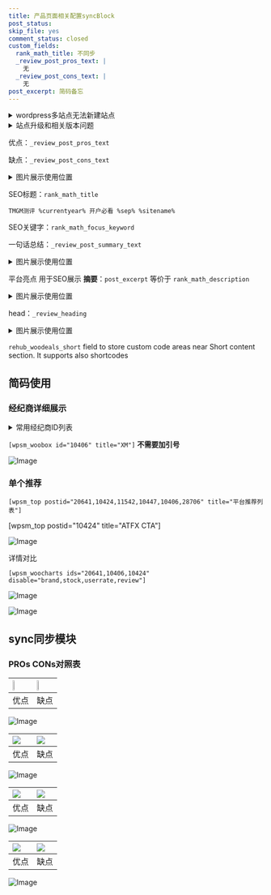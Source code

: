 ```yaml
---
title: 产品页面相关配置syncBlock
post_status: 
skip_file: yes
comment_status: closed
custom_fields:
  rank_math_title: 不同步
  _review_post_pros_text: |
    无
  _review_post_cons_text: |
    无
post_excerpt: 简码备忘
---
```

<details><summary>wordpress多站点无法新建站点</summary>

<li>和报错需要清理cookies一样的原因</li>
<li>wp-config.php里面<code>define( 'SUBDOMAIN_INSTALL', false );//子域名安装</code></li>
<li>新建子站点是用<code>define( 'SUBDOMAIN_INSTALL', true);//子域名安装</code> 完成以后，改成<code>false</code></li>
</details>

<details><summary>站点升级和相关版本问题</summary>

<p>wordpress：5.9.9
woocommerce：7.5.1
出现问题的地方：主题选项里面>><strong>Product layout >>compact style</strong></p>
<p>如何出现没有用过的字段 导致无法保存。先导出配置 然后进行修改，后面再次恢复即可。</p>
<p>出现部分字段无法显示时，需要返回默认布局后，对产品进行保存就好了。</p>
<p></p>
</details>

优点：`_review_post_pros_text`

缺点：`_review_post_cons_text`

<details><summary>图片展示使用位置</summary>

<img src="https://prod-files-secure.s3.us-west-2.amazonaws.com/39ed1227-6d7d-4570-be36-9ccd4a2c4241/f51d3d83-55d4-4bdf-9604-f37ec77ab556/Untitled.png?X-Amz-Algorithm=AWS4-HMAC-SHA256&X-Amz-Content-Sha256=UNSIGNED-PAYLOAD&X-Amz-Credential=ASIAZI2LB4663W4OILO7%2F20250413%2Fus-west-2%2Fs3%2Faws4_request&X-Amz-Date=20250413T165521Z&X-Amz-Expires=3600&X-Amz-Security-Token=IQoJb3JpZ2luX2VjEHQaCXVzLXdlc3QtMiJGMEQCIDaEX4JK%2FoCndIxi5Qz0Jp0Uu%2FXehCFk0wZyx4YibboVAiAGEbjE%2BqbDLKpL%2FzsZ8qh5VsEAqIhShoiBx%2FZwsr1TwCqIBAjs%2F%2F%2F%2F%2F%2F%2F%2F%2F%2F8BEAAaDDYzNzQyMzE4MzgwNSIMbgbm%2FrTGpzlizCGZKtwDbYb0TwacrW8OKxpYJUaoB3zy4liyFX%2FmPpfK9P%2FJSgl2QRkecaHsnc5nVlwfIB9jQRO%2B0NPyK2rWzGPP7mJP%2BrFIz6O6e9llRyS%2Fb7D3U3l21qZy4gDug21RFB0F0Dkpd1HznOAi5%2FUENwBb3sxdaHM%2BAabefsgMlYTsW8PdR3lJp4YvJN7LfzmcCXnM%2FIMn6Xu%2B4HFoKUn%2Fy%2FZJ8B1MIirt51XB%2B93ty4mwoNFO4K6zCt%2BpG3GlsoQFLLT6uGqFs5h52pRSCnoeFzkPCz%2FUYJ%2FyXowxJ4G30srD%2FOUU9jRayTMzeN9Po3G3OxXF2ZisRjbw852f6zvYQ6Nqlq%2FBf5AnuFqwHCk0a9KQNhbytL%2BCwl5ac4UJNwiKZFa3q75HwCN6FLooAAyGTS8CoNjvhjwRGP1pdiZPZouLQj2omYIi5ZBY27HRaFexD921C%2FC6Hw9kL4cU2aAKBUYRfrkwoNPASw3tv3AYzoRRwrr6VBx%2FiXKfM7SVbOo0vreseZwCNb4k%2FkzQmTKoNkyGCMIvSSAcX9JJ2rHKJj4%2FZk5f0YDetcT%2B%2FWXHvQMUrfnsonVFkm2G6QUM94JQ8XIgp3GhG6dkL7hOGx69TudP21jKf2JE5ZKhzmAyOPXtlPsw%2F7ruvwY6pgHQ%2FUQBFm6yuaSmQZeN%2FK%2BxZqAZVlKXiIuN%2FANruzaK3p8cpA40OVcmru9AVL5huHEMeS5LiE8DgpzN%2FxQcvOS1ZmxVzILIvi88PHn%2FcNdYAbyoLsbvOAdGYullI0BnnSNxo%2B%2BIoJZ94fiq5WF9G5jhfzoFZYWXh3hmUtoFrOr3P1EfIxNcT%2BEIe%2F3%2FX05Sg%2B2zBLJ8HYLaLeAwqoC%2FqhmhBxjVWvcP&X-Amz-Signature=9c0dfa855f954b1b937683947dc0d167f37cf871f81410370ff68377eabc994f&X-Amz-SignedHeaders=host&x-id=GetObject" alt="Image">
</details>

SEO标题：`rank_math_title`

`TMGM测评 %currentyear% 开户必看 %sep% %sitename%`

SEO关键字：`rank_math_focus_keyword`

一句话总结：`_review_post_summary_text`

<details><summary>图片展示使用位置</summary>

<img src="https://prod-files-secure.s3.us-west-2.amazonaws.com/39ed1227-6d7d-4570-be36-9ccd4a2c4241/4b96a922-296c-4f4e-8630-d1c870cbce01/Untitled.png?X-Amz-Algorithm=AWS4-HMAC-SHA256&X-Amz-Content-Sha256=UNSIGNED-PAYLOAD&X-Amz-Credential=ASIAZI2LB4664BGU4LEG%2F20250413%2Fus-west-2%2Fs3%2Faws4_request&X-Amz-Date=20250413T165522Z&X-Amz-Expires=3600&X-Amz-Security-Token=IQoJb3JpZ2luX2VjEHQaCXVzLXdlc3QtMiJIMEYCIQC%2BIAxtZtUWz4TKB8hKFd7%2BEYNIdrzZSqRhbwPxD1L92QIhAI3y1rz5gFqCuphmdsjrNynTabk7Z6oka1hLIrFahQ%2FvKogECOz%2F%2F%2F%2F%2F%2F%2F%2F%2F%2FwEQABoMNjM3NDIzMTgzODA1IgyxwjC02YUYZDufGPAq3AOkoD3QEwlYwq4GFOxd3T%2FDM%2Fudsuin834NQWPGOKLBLGXnBGTectd7DpU6rJtXmhYi27R5ZaKX80YjgJgSol62DGAWcdbmeLDLkOVRpdkDtkHRlIs%2Blqmg8%2BZ3aSjQvPLYe2qvB%2BBFDiObkljy%2FTk4mC1WmDLIXApY%2BBXVViVDBrjb%2F5UxpGyQKyT9mJGXLmknzR5dNl8YL846TkhE2iDCiet8oAGz%2Bz%2FyHRYgcgZD4d0m62N%2BeRUb%2BI99BOnr%2FbO8G9b6CBiG3p2dMPp7qs%2FawWlDAbnGh1RfO5JvD1hala5AMd5Thqg0RnunVsJ8L8O4dHd5bNOWxHWlu77mzzgEamXWMdwlcf%2BgT8hOO9QYY2d2O1QNwwCaWcvD6pFApRWlTPfmdAmsZPbiQgg582GNBFMY5a0U5mx9qDTcnWrSBeSj7awVsTeAc25qT3NRXwIgRUQ5ZR98twbxUEzaaWsEv%2B2q9F4uPpoZrd0hdvXwpYqeHxSOP9AbubywaRM5KAIFv6JY9nLYA918SCXusNlHpPliWjh3LbO%2FCvoCNL6AbRrVAM0k38bIQVIzp%2FBSAnzUiTLwAFs59ERUQmjpZMvbCuBfVoJ%2BsYLkqCtjtqoAAI1M3N5xQ%2F4NvGs5XjDquu6%2FBjqkAdXBnb%2F7RHxoOAx0K88VQ%2BZtljWmxNCG%2FMoK9ZYwXX2Xt10MrRGSpiiApGuOK5jjwdCNqJbHCGQ1CpPltkiQtOauITvRz8DAdgu84FCVNyc8ZL8VY3%2BGzo0bNw7NbcaUnTViczcCL69nywxi%2FIyVbdEmn56PUNufN2NJv1lh%2F%2BvvnvGmjmuWFdf0OZbycNL%2BtIUkb9SPrBrISbSwQPffSfW%2B7stk&X-Amz-Signature=dbde777b23ee06f3303504e6e478b9135832a38ff02a05191dd4792b580ee759&X-Amz-SignedHeaders=host&x-id=GetObject" alt="Image">
</details>

平台亮点 用于SEO展示 **摘要**：`post_excerpt`  等价于 `rank_math_description`

<details><summary>图片展示使用位置</summary>

<img src="https://prod-files-secure.s3.us-west-2.amazonaws.com/39ed1227-6d7d-4570-be36-9ccd4a2c4241/1ee11f63-b60a-4dfe-a7a7-d58ff23b5d88/Untitled.png?X-Amz-Algorithm=AWS4-HMAC-SHA256&X-Amz-Content-Sha256=UNSIGNED-PAYLOAD&X-Amz-Credential=ASIAZI2LB4662ZDIHDLN%2F20250413%2Fus-west-2%2Fs3%2Faws4_request&X-Amz-Date=20250413T165522Z&X-Amz-Expires=3600&X-Amz-Security-Token=IQoJb3JpZ2luX2VjEHQaCXVzLXdlc3QtMiJIMEYCIQCEd%2FpqBducLG8khHBYcInpIKFiSlyVN1bKzKs9SW3RuQIhAJXzrTkBsMpEE4H2zo5skGaC%2BU%2FL2Fqoz0gOldaxaXqYKogECOz%2F%2F%2F%2F%2F%2F%2F%2F%2F%2FwEQABoMNjM3NDIzMTgzODA1IgxrASDmacD4Bdp4N2cq3AOebrfcB%2BUHTYJbvHiJmdzDruwlLIzD6cIR%2BPM3AGHWOgqJJQdnokJN%2B%2FRRPqE4xfCTJARTL1UDLIqCoZx7gzxB8rAqvwsKKYP5mT8KheuDxaw6rqlngY%2BFsFtRYeQyaq4AwRJd%2BirrpUrm6%2F%2B99Z0qov%2FA4Y08jCfudHe7CFVz5RHVbtv06XWHDhgOAxUnaOxy7l3anMkrPL1jGZvhv8Y4wvQWKwLX%2FDlUAdhsekwrnhv6L9Z3y1QM746GSlVXXT44BCd6iA8VMk%2BKdjIA8eNs%2BOAxZgxeFV%2FNGHwz%2FPLTAnG28tCl7KTh2NY6wFH87ree86HkuJPKRYHw%2Fb0S9lID2V8LSePh5EMqwOtl7%2Ff9U9iBLJBvrkghUgnDlD3vahxaWjULhF%2BNSqb7pQoh3ntGm4%2B4WjADHMt7PG7hnDLpQN08i4QLNEKdW4X%2BWTx5NTjwN%2FMHPZNiWlkIvvwNcHQDPO8%2FXH5XzPjd2L0zdQyGAxLOsdfq5vKuQxdGe%2FZ%2FxWpZYrlRBkbnyiTXpzevNB%2BKcR47GbgcO%2BSEHPKmJ%2BvwwBK9RzOLIO%2BEg9ftsnZp0nxxXPaiP8nd%2FEfp7qUZiXXDTzQOmCyI%2BrweYA2kBgWjawOeREryHTs9Xp6LTDD%2Buu6%2FBjqkAU8xrYb1j0JI%2F5SbdqCVs8h5n5DTx1vyAgec5Z%2BjIXt8tE7NUqz8BHAIDME%2BoHWYJKpz%2F6uKH7y9nWujFzVg8vF0miEad%2F89ZrxywUZJQ%2FZX2%2B6DXGf%2BZAZBocGlYCzuDQH9lMracLq1WGjjlfPIT5SgCP4tGfDNhitBfsHBp%2BfFTaavnFdisxiY6PJOeyuoIxjherz1wyDUJVv41eBqYBO19A%2FN&X-Amz-Signature=d19d4c6dcf390e95b8d2a505e4c691782947c9714d3f09aa38b64ae51d785704&X-Amz-SignedHeaders=host&x-id=GetObject" alt="Image">
<img src="https://prod-files-secure.s3.us-west-2.amazonaws.com/39ed1227-6d7d-4570-be36-9ccd4a2c4241/ad4118b5-78d8-4fbe-801e-3b29b5d99c01/Untitled.png?X-Amz-Algorithm=AWS4-HMAC-SHA256&X-Amz-Content-Sha256=UNSIGNED-PAYLOAD&X-Amz-Credential=ASIAZI2LB4662ZDIHDLN%2F20250413%2Fus-west-2%2Fs3%2Faws4_request&X-Amz-Date=20250413T165522Z&X-Amz-Expires=3600&X-Amz-Security-Token=IQoJb3JpZ2luX2VjEHQaCXVzLXdlc3QtMiJIMEYCIQCEd%2FpqBducLG8khHBYcInpIKFiSlyVN1bKzKs9SW3RuQIhAJXzrTkBsMpEE4H2zo5skGaC%2BU%2FL2Fqoz0gOldaxaXqYKogECOz%2F%2F%2F%2F%2F%2F%2F%2F%2F%2FwEQABoMNjM3NDIzMTgzODA1IgxrASDmacD4Bdp4N2cq3AOebrfcB%2BUHTYJbvHiJmdzDruwlLIzD6cIR%2BPM3AGHWOgqJJQdnokJN%2B%2FRRPqE4xfCTJARTL1UDLIqCoZx7gzxB8rAqvwsKKYP5mT8KheuDxaw6rqlngY%2BFsFtRYeQyaq4AwRJd%2BirrpUrm6%2F%2B99Z0qov%2FA4Y08jCfudHe7CFVz5RHVbtv06XWHDhgOAxUnaOxy7l3anMkrPL1jGZvhv8Y4wvQWKwLX%2FDlUAdhsekwrnhv6L9Z3y1QM746GSlVXXT44BCd6iA8VMk%2BKdjIA8eNs%2BOAxZgxeFV%2FNGHwz%2FPLTAnG28tCl7KTh2NY6wFH87ree86HkuJPKRYHw%2Fb0S9lID2V8LSePh5EMqwOtl7%2Ff9U9iBLJBvrkghUgnDlD3vahxaWjULhF%2BNSqb7pQoh3ntGm4%2B4WjADHMt7PG7hnDLpQN08i4QLNEKdW4X%2BWTx5NTjwN%2FMHPZNiWlkIvvwNcHQDPO8%2FXH5XzPjd2L0zdQyGAxLOsdfq5vKuQxdGe%2FZ%2FxWpZYrlRBkbnyiTXpzevNB%2BKcR47GbgcO%2BSEHPKmJ%2BvwwBK9RzOLIO%2BEg9ftsnZp0nxxXPaiP8nd%2FEfp7qUZiXXDTzQOmCyI%2BrweYA2kBgWjawOeREryHTs9Xp6LTDD%2Buu6%2FBjqkAU8xrYb1j0JI%2F5SbdqCVs8h5n5DTx1vyAgec5Z%2BjIXt8tE7NUqz8BHAIDME%2BoHWYJKpz%2F6uKH7y9nWujFzVg8vF0miEad%2F89ZrxywUZJQ%2FZX2%2B6DXGf%2BZAZBocGlYCzuDQH9lMracLq1WGjjlfPIT5SgCP4tGfDNhitBfsHBp%2BfFTaavnFdisxiY6PJOeyuoIxjherz1wyDUJVv41eBqYBO19A%2FN&X-Amz-Signature=6cef798880ede52692abf2e72a563339219bd3c7510e0bd119f03fec4d2ca0c3&X-Amz-SignedHeaders=host&x-id=GetObject" alt="Image">
<img src="https://prod-files-secure.s3.us-west-2.amazonaws.com/39ed1227-6d7d-4570-be36-9ccd4a2c4241/a38cf7c9-a79c-4b64-9e94-13589fe0758b/Untitled.png?X-Amz-Algorithm=AWS4-HMAC-SHA256&X-Amz-Content-Sha256=UNSIGNED-PAYLOAD&X-Amz-Credential=ASIAZI2LB4662ZDIHDLN%2F20250413%2Fus-west-2%2Fs3%2Faws4_request&X-Amz-Date=20250413T165522Z&X-Amz-Expires=3600&X-Amz-Security-Token=IQoJb3JpZ2luX2VjEHQaCXVzLXdlc3QtMiJIMEYCIQCEd%2FpqBducLG8khHBYcInpIKFiSlyVN1bKzKs9SW3RuQIhAJXzrTkBsMpEE4H2zo5skGaC%2BU%2FL2Fqoz0gOldaxaXqYKogECOz%2F%2F%2F%2F%2F%2F%2F%2F%2F%2FwEQABoMNjM3NDIzMTgzODA1IgxrASDmacD4Bdp4N2cq3AOebrfcB%2BUHTYJbvHiJmdzDruwlLIzD6cIR%2BPM3AGHWOgqJJQdnokJN%2B%2FRRPqE4xfCTJARTL1UDLIqCoZx7gzxB8rAqvwsKKYP5mT8KheuDxaw6rqlngY%2BFsFtRYeQyaq4AwRJd%2BirrpUrm6%2F%2B99Z0qov%2FA4Y08jCfudHe7CFVz5RHVbtv06XWHDhgOAxUnaOxy7l3anMkrPL1jGZvhv8Y4wvQWKwLX%2FDlUAdhsekwrnhv6L9Z3y1QM746GSlVXXT44BCd6iA8VMk%2BKdjIA8eNs%2BOAxZgxeFV%2FNGHwz%2FPLTAnG28tCl7KTh2NY6wFH87ree86HkuJPKRYHw%2Fb0S9lID2V8LSePh5EMqwOtl7%2Ff9U9iBLJBvrkghUgnDlD3vahxaWjULhF%2BNSqb7pQoh3ntGm4%2B4WjADHMt7PG7hnDLpQN08i4QLNEKdW4X%2BWTx5NTjwN%2FMHPZNiWlkIvvwNcHQDPO8%2FXH5XzPjd2L0zdQyGAxLOsdfq5vKuQxdGe%2FZ%2FxWpZYrlRBkbnyiTXpzevNB%2BKcR47GbgcO%2BSEHPKmJ%2BvwwBK9RzOLIO%2BEg9ftsnZp0nxxXPaiP8nd%2FEfp7qUZiXXDTzQOmCyI%2BrweYA2kBgWjawOeREryHTs9Xp6LTDD%2Buu6%2FBjqkAU8xrYb1j0JI%2F5SbdqCVs8h5n5DTx1vyAgec5Z%2BjIXt8tE7NUqz8BHAIDME%2BoHWYJKpz%2F6uKH7y9nWujFzVg8vF0miEad%2F89ZrxywUZJQ%2FZX2%2B6DXGf%2BZAZBocGlYCzuDQH9lMracLq1WGjjlfPIT5SgCP4tGfDNhitBfsHBp%2BfFTaavnFdisxiY6PJOeyuoIxjherz1wyDUJVv41eBqYBO19A%2FN&X-Amz-Signature=82e4d8cd622beb719d5f2fff72e17e3090f1cf650175ee073cf0fb82622a1445&X-Amz-SignedHeaders=host&x-id=GetObject" alt="Image">
<img src="https://prod-files-secure.s3.us-west-2.amazonaws.com/39ed1227-6d7d-4570-be36-9ccd4a2c4241/7da6fc1e-d2ac-42ae-8c75-cb5749aa18f6/Untitled.png?X-Amz-Algorithm=AWS4-HMAC-SHA256&X-Amz-Content-Sha256=UNSIGNED-PAYLOAD&X-Amz-Credential=ASIAZI2LB4662ZDIHDLN%2F20250413%2Fus-west-2%2Fs3%2Faws4_request&X-Amz-Date=20250413T165522Z&X-Amz-Expires=3600&X-Amz-Security-Token=IQoJb3JpZ2luX2VjEHQaCXVzLXdlc3QtMiJIMEYCIQCEd%2FpqBducLG8khHBYcInpIKFiSlyVN1bKzKs9SW3RuQIhAJXzrTkBsMpEE4H2zo5skGaC%2BU%2FL2Fqoz0gOldaxaXqYKogECOz%2F%2F%2F%2F%2F%2F%2F%2F%2F%2FwEQABoMNjM3NDIzMTgzODA1IgxrASDmacD4Bdp4N2cq3AOebrfcB%2BUHTYJbvHiJmdzDruwlLIzD6cIR%2BPM3AGHWOgqJJQdnokJN%2B%2FRRPqE4xfCTJARTL1UDLIqCoZx7gzxB8rAqvwsKKYP5mT8KheuDxaw6rqlngY%2BFsFtRYeQyaq4AwRJd%2BirrpUrm6%2F%2B99Z0qov%2FA4Y08jCfudHe7CFVz5RHVbtv06XWHDhgOAxUnaOxy7l3anMkrPL1jGZvhv8Y4wvQWKwLX%2FDlUAdhsekwrnhv6L9Z3y1QM746GSlVXXT44BCd6iA8VMk%2BKdjIA8eNs%2BOAxZgxeFV%2FNGHwz%2FPLTAnG28tCl7KTh2NY6wFH87ree86HkuJPKRYHw%2Fb0S9lID2V8LSePh5EMqwOtl7%2Ff9U9iBLJBvrkghUgnDlD3vahxaWjULhF%2BNSqb7pQoh3ntGm4%2B4WjADHMt7PG7hnDLpQN08i4QLNEKdW4X%2BWTx5NTjwN%2FMHPZNiWlkIvvwNcHQDPO8%2FXH5XzPjd2L0zdQyGAxLOsdfq5vKuQxdGe%2FZ%2FxWpZYrlRBkbnyiTXpzevNB%2BKcR47GbgcO%2BSEHPKmJ%2BvwwBK9RzOLIO%2BEg9ftsnZp0nxxXPaiP8nd%2FEfp7qUZiXXDTzQOmCyI%2BrweYA2kBgWjawOeREryHTs9Xp6LTDD%2Buu6%2FBjqkAU8xrYb1j0JI%2F5SbdqCVs8h5n5DTx1vyAgec5Z%2BjIXt8tE7NUqz8BHAIDME%2BoHWYJKpz%2F6uKH7y9nWujFzVg8vF0miEad%2F89ZrxywUZJQ%2FZX2%2B6DXGf%2BZAZBocGlYCzuDQH9lMracLq1WGjjlfPIT5SgCP4tGfDNhitBfsHBp%2BfFTaavnFdisxiY6PJOeyuoIxjherz1wyDUJVv41eBqYBO19A%2FN&X-Amz-Signature=54eb53fd2277fc31fe9b93c7ab059e1c7430bad30a7c0075ef43821d42c6f318&X-Amz-SignedHeaders=host&x-id=GetObject" alt="Image">
<img src="https://prod-files-secure.s3.us-west-2.amazonaws.com/39ed1227-6d7d-4570-be36-9ccd4a2c4241/7e97f40a-eaee-47f5-b2f9-475f96808fa7/Untitled.png?X-Amz-Algorithm=AWS4-HMAC-SHA256&X-Amz-Content-Sha256=UNSIGNED-PAYLOAD&X-Amz-Credential=ASIAZI2LB4662ZDIHDLN%2F20250413%2Fus-west-2%2Fs3%2Faws4_request&X-Amz-Date=20250413T165522Z&X-Amz-Expires=3600&X-Amz-Security-Token=IQoJb3JpZ2luX2VjEHQaCXVzLXdlc3QtMiJIMEYCIQCEd%2FpqBducLG8khHBYcInpIKFiSlyVN1bKzKs9SW3RuQIhAJXzrTkBsMpEE4H2zo5skGaC%2BU%2FL2Fqoz0gOldaxaXqYKogECOz%2F%2F%2F%2F%2F%2F%2F%2F%2F%2FwEQABoMNjM3NDIzMTgzODA1IgxrASDmacD4Bdp4N2cq3AOebrfcB%2BUHTYJbvHiJmdzDruwlLIzD6cIR%2BPM3AGHWOgqJJQdnokJN%2B%2FRRPqE4xfCTJARTL1UDLIqCoZx7gzxB8rAqvwsKKYP5mT8KheuDxaw6rqlngY%2BFsFtRYeQyaq4AwRJd%2BirrpUrm6%2F%2B99Z0qov%2FA4Y08jCfudHe7CFVz5RHVbtv06XWHDhgOAxUnaOxy7l3anMkrPL1jGZvhv8Y4wvQWKwLX%2FDlUAdhsekwrnhv6L9Z3y1QM746GSlVXXT44BCd6iA8VMk%2BKdjIA8eNs%2BOAxZgxeFV%2FNGHwz%2FPLTAnG28tCl7KTh2NY6wFH87ree86HkuJPKRYHw%2Fb0S9lID2V8LSePh5EMqwOtl7%2Ff9U9iBLJBvrkghUgnDlD3vahxaWjULhF%2BNSqb7pQoh3ntGm4%2B4WjADHMt7PG7hnDLpQN08i4QLNEKdW4X%2BWTx5NTjwN%2FMHPZNiWlkIvvwNcHQDPO8%2FXH5XzPjd2L0zdQyGAxLOsdfq5vKuQxdGe%2FZ%2FxWpZYrlRBkbnyiTXpzevNB%2BKcR47GbgcO%2BSEHPKmJ%2BvwwBK9RzOLIO%2BEg9ftsnZp0nxxXPaiP8nd%2FEfp7qUZiXXDTzQOmCyI%2BrweYA2kBgWjawOeREryHTs9Xp6LTDD%2Buu6%2FBjqkAU8xrYb1j0JI%2F5SbdqCVs8h5n5DTx1vyAgec5Z%2BjIXt8tE7NUqz8BHAIDME%2BoHWYJKpz%2F6uKH7y9nWujFzVg8vF0miEad%2F89ZrxywUZJQ%2FZX2%2B6DXGf%2BZAZBocGlYCzuDQH9lMracLq1WGjjlfPIT5SgCP4tGfDNhitBfsHBp%2BfFTaavnFdisxiY6PJOeyuoIxjherz1wyDUJVv41eBqYBO19A%2FN&X-Amz-Signature=e63e7e17330332c993a003f8eac0901cdd296b58cbfad978012fb0d7501a6701&X-Amz-SignedHeaders=host&x-id=GetObject" alt="Image">
</details>

head：`_review_heading`

<details><summary>图片展示使用位置</summary>

<img src="https://prod-files-secure.s3.us-west-2.amazonaws.com/39ed1227-6d7d-4570-be36-9ccd4a2c4241/3a4650ad-9887-415c-889a-edd51fa54f27/Untitled.png?X-Amz-Algorithm=AWS4-HMAC-SHA256&X-Amz-Content-Sha256=UNSIGNED-PAYLOAD&X-Amz-Credential=ASIAZI2LB4663XG33QOE%2F20250413%2Fus-west-2%2Fs3%2Faws4_request&X-Amz-Date=20250413T165522Z&X-Amz-Expires=3600&X-Amz-Security-Token=IQoJb3JpZ2luX2VjEHcaCXVzLXdlc3QtMiJHMEUCIHSVDNXkvdXUbcQiNoF1eOE1S%2BytAvyMdXsjl%2F9AYqsIAiEA1l%2FZ1tnKkdUPENPmyhx4p4NXzO%2F2No8t2o%2BrZ0VdCcMqiAQI8P%2F%2F%2F%2F%2F%2F%2F%2F%2F%2FARAAGgw2Mzc0MjMxODM4MDUiDP2fyF3ScxNc84vfICrcA%2BDSYEW90rYOQF9dw6B7kpoNnIoEscR51xxHDzQKGFn0g9niFsKAQ1xi5vFhe5qalxHanyAMtEjF%2FCItQhzyBAy6lakog4w6aws1zN3Ba%2F%2BhzeZxoLEk0FYb5EqErywmKU4d9%2BTwkiJKzccY3nWNnFiGtKPrZjD9%2Bp0HA5FlRqBkWY%2BuQzxBqFKmSnmg1%2FRVvJ3VaSJvSTkCi83Vaj7Gu8makP6m%2Bm71ZKLRvTeRftYThKvjlHCq5X%2BbZ1ibHjuJMvQsuEYpL94pNfA7Oa3Cvzq8JUZl%2FcTHxlvfIDJg%2F2hDSXi%2FLkjnyta9k4jV%2FVLNw1rTSBYfB5coNOkCppw9GkAeXW0XzH1G%2Ft72XLhbk9Jj4TrYfCGEbCJ0wDHta3jSYTybeuqMpxO0cbyfUBwytrTYy2WQxjbkutHESDVpzGVRCObbETEyTEeZkCIfRvcdiTkdsbS09ZgQCakbMasAKRS7To2AuO5IElBaMSI1fmp9lGxZNlO6KlM3CwcQ0mBKluHpOdkdThazJvr4B5c9w%2Fh5fXpCWUhQElE8cSNSt92LPsq8L9M0Y9yDXgp7EXjaV5jwCDINDtoCEcf4TQ68DvHDAYQtSvwRzaxGCwqTMoIXLhp5k0o8JMMpp5f%2FMLel778GOqUByD%2FZ5vpsFkdhniWZIGDxg8kOfiREzNdoJY8zkhJlZurg7zstjMGWa1NAQnycGokxWii67thXMe0l7VO9c%2BZQSkk25Qutv0D%2BUe7N71LlFpjaESd8Ae0OrxMCilPbJ9lOuC8725RkOFKqfW5oKXmlDRzzhEzn81GwEe8JmJe9CxY5KTbqNg9Cm%2B0pijYrRJuYiCL%2BUWrv1N7QWb3ah3zr5CW9xoCx&X-Amz-Signature=cd7909fd429ef525c57f1327c492a8f26b5098161075e3062b8fbb5ce36d3741&X-Amz-SignedHeaders=host&x-id=GetObject" alt="Image">
</details>

`rehub_woodeals_short`	field to store custom code areas near Short content section. It supports also shortcodes



## 简码使用

### 经纪商详细展示

<details><summary>常用经纪商ID列表</summary>

<pre><code class="php">嘉盛 ===> 20641  [wpsm_woobox id="20641" title="嘉盛"]
易信easymarkets ===> 11542  [wpsm_woobox id="11542" title="易信easymarkets"]
ATFX外汇 ===> 10424  [wpsm_woobox id="10424" title="ATFX"]
XM ===> 10406  [wpsm_woobox id="10406" title="XM"]
TMGM ===> 29622  [wpsm_woobox id="29622" title="TMGM"]
HYCM ===> 10447  [wpsm_woobox id="10447" title="HYCM"]
fpmarkets澳福外汇 ===> 20639  [wpsm_woobox id="20639" title="fpmarkets澳福外汇"]</code></pre>
</details>

`[wpsm_woobox id="10406" title="XM"]` **不需要加引号**

![Image](https://prod-files-secure.s3.us-west-2.amazonaws.com/39ed1227-6d7d-4570-be36-9ccd4a2c4241/4f898f9d-0fa7-4e43-acd3-ac6bc7be575a/Untitled.png?X-Amz-Algorithm=AWS4-HMAC-SHA256&X-Amz-Content-Sha256=UNSIGNED-PAYLOAD&X-Amz-Credential=ASIAZI2LB466ZT4HM6HT%2F20250413%2Fus-west-2%2Fs3%2Faws4_request&X-Amz-Date=20250413T165519Z&X-Amz-Expires=3600&X-Amz-Security-Token=IQoJb3JpZ2luX2VjEHQaCXVzLXdlc3QtMiJHMEUCIQCpDP40YUMAdpeuY1tRKePX0mFioA3snD4YPDErblbljQIgFLED92WtGLE8WtTRo%2BVy94i9BEt%2FsM4U1mfwP2Qha8cqiAQI7P%2F%2F%2F%2F%2F%2F%2F%2F%2F%2FARAAGgw2Mzc0MjMxODM4MDUiDGm8xBYDg4dfs2%2FXYircA%2FRKYBgmRU4vZETX9xuSPqXuNJ8TmtXitvI2HXnItp8zoOMBGLBeb2JrZG1TNRoLkX10DnQLmX70UPVmYdDNyrr8ijtbzFqb%2Fg44aNe9y558HCF5ZGqmb7JTZKka263juA6jyRj7KS1hI%2F1PUzT2iaOm6nAddMr%2F9x7p7OewItOEnn8bJOWh2eP%2BBUgxPpKmm%2BsoiJZSaqHNO3DzXlM51khWhl3B9Dw4IyFnGdajB%2B1r9rkTL1xYm7RQLmydCmnUaRPGX1CBvBbS4P9Dm9czXqxG9FSHCm2ksN%2BYbz5QLCC5RRHZUxzpchuHe3vAOo8gtMxeu6%2B3pEYWaP375%2B0bjtK2yHc%2BMpMpeBdo6pj%2BPk6D1yI1lCz05AEJFTwX20waxLGWVBeLWbenXju0M8oL8UErNBbJ%2B8SJckr6%2B75wPZORFQ8yDbEN6qejqvYEL5AKNe4xNtEkq0bgeURpq6iW22fDkYkGWA8g55ctEj2teyzI81MfkocJfN1%2F665g3QR7x0kVaOVjAuIolsgiqheBy27U57ihksjCTYmUE1MPAoG%2BpDOrpRPjeOkTqPPLbu8PqPEygkzS7nsTaUf2XNTiERyc1tOEG7Qly3KHIxyonMScszYCc%2FOYG3uNHSTMMK677r8GOqUBslpy0qmzQPZ%2FVLuL23aycwI7lhO4%2BJZ6euNpLzSFDiIsrPhoXNosdLDw4%2FCKULLgRIWGGsT%2Fhykq%2Bxx8Hf%2Bw0jnBsFWlBLu5u9LbMUdj1Yep7IUWw8ZNWPKXirMfH9LYxftASqKgY9Ts2IuNpwGxt6F0n5%2BwoYEWaGEY3qnNBORdMsIPO6AtX1J8qj7XLkKCYaKu7V3mBG0VU17zADiqirpHUb5j&X-Amz-Signature=393f5e2be1e3cc6dafed912d5c3a7f51458f9cd30dd3b997a864aa4d225eaee0&X-Amz-SignedHeaders=host&x-id=GetObject)

### 单个推荐
`[wpsm_top postid="20641,10424,11542,10447,10406,28706" title="平台推荐列表"]`

[wpsm_top postid="10424" title="ATFX CTA"]

![Image](https://prod-files-secure.s3.us-west-2.amazonaws.com/39ed1227-6d7d-4570-be36-9ccd4a2c4241/5ac620dc-51a8-48b6-b55d-91f47299193c/Untitled.png?X-Amz-Algorithm=AWS4-HMAC-SHA256&X-Amz-Content-Sha256=UNSIGNED-PAYLOAD&X-Amz-Credential=ASIAZI2LB466ZT4HM6HT%2F20250413%2Fus-west-2%2Fs3%2Faws4_request&X-Amz-Date=20250413T165519Z&X-Amz-Expires=3600&X-Amz-Security-Token=IQoJb3JpZ2luX2VjEHQaCXVzLXdlc3QtMiJHMEUCIQCpDP40YUMAdpeuY1tRKePX0mFioA3snD4YPDErblbljQIgFLED92WtGLE8WtTRo%2BVy94i9BEt%2FsM4U1mfwP2Qha8cqiAQI7P%2F%2F%2F%2F%2F%2F%2F%2F%2F%2FARAAGgw2Mzc0MjMxODM4MDUiDGm8xBYDg4dfs2%2FXYircA%2FRKYBgmRU4vZETX9xuSPqXuNJ8TmtXitvI2HXnItp8zoOMBGLBeb2JrZG1TNRoLkX10DnQLmX70UPVmYdDNyrr8ijtbzFqb%2Fg44aNe9y558HCF5ZGqmb7JTZKka263juA6jyRj7KS1hI%2F1PUzT2iaOm6nAddMr%2F9x7p7OewItOEnn8bJOWh2eP%2BBUgxPpKmm%2BsoiJZSaqHNO3DzXlM51khWhl3B9Dw4IyFnGdajB%2B1r9rkTL1xYm7RQLmydCmnUaRPGX1CBvBbS4P9Dm9czXqxG9FSHCm2ksN%2BYbz5QLCC5RRHZUxzpchuHe3vAOo8gtMxeu6%2B3pEYWaP375%2B0bjtK2yHc%2BMpMpeBdo6pj%2BPk6D1yI1lCz05AEJFTwX20waxLGWVBeLWbenXju0M8oL8UErNBbJ%2B8SJckr6%2B75wPZORFQ8yDbEN6qejqvYEL5AKNe4xNtEkq0bgeURpq6iW22fDkYkGWA8g55ctEj2teyzI81MfkocJfN1%2F665g3QR7x0kVaOVjAuIolsgiqheBy27U57ihksjCTYmUE1MPAoG%2BpDOrpRPjeOkTqPPLbu8PqPEygkzS7nsTaUf2XNTiERyc1tOEG7Qly3KHIxyonMScszYCc%2FOYG3uNHSTMMK677r8GOqUBslpy0qmzQPZ%2FVLuL23aycwI7lhO4%2BJZ6euNpLzSFDiIsrPhoXNosdLDw4%2FCKULLgRIWGGsT%2Fhykq%2Bxx8Hf%2Bw0jnBsFWlBLu5u9LbMUdj1Yep7IUWw8ZNWPKXirMfH9LYxftASqKgY9Ts2IuNpwGxt6F0n5%2BwoYEWaGEY3qnNBORdMsIPO6AtX1J8qj7XLkKCYaKu7V3mBG0VU17zADiqirpHUb5j&X-Amz-Signature=eecf402d10cab49c79ef5cf0642494971fda361da5bb1cc90042c535be27a7db&X-Amz-SignedHeaders=host&x-id=GetObject)

详情对比

`[wpsm_woocharts ids="20641,10406,10424" disable="brand,stock,userrate,review"]`

![Image](https://prod-files-secure.s3.us-west-2.amazonaws.com/39ed1227-6d7d-4570-be36-9ccd4a2c4241/bf3ba45f-b9f3-4295-8aef-b4a495fd25f4/Untitled.png?X-Amz-Algorithm=AWS4-HMAC-SHA256&X-Amz-Content-Sha256=UNSIGNED-PAYLOAD&X-Amz-Credential=ASIAZI2LB466ZT4HM6HT%2F20250413%2Fus-west-2%2Fs3%2Faws4_request&X-Amz-Date=20250413T165519Z&X-Amz-Expires=3600&X-Amz-Security-Token=IQoJb3JpZ2luX2VjEHQaCXVzLXdlc3QtMiJHMEUCIQCpDP40YUMAdpeuY1tRKePX0mFioA3snD4YPDErblbljQIgFLED92WtGLE8WtTRo%2BVy94i9BEt%2FsM4U1mfwP2Qha8cqiAQI7P%2F%2F%2F%2F%2F%2F%2F%2F%2F%2FARAAGgw2Mzc0MjMxODM4MDUiDGm8xBYDg4dfs2%2FXYircA%2FRKYBgmRU4vZETX9xuSPqXuNJ8TmtXitvI2HXnItp8zoOMBGLBeb2JrZG1TNRoLkX10DnQLmX70UPVmYdDNyrr8ijtbzFqb%2Fg44aNe9y558HCF5ZGqmb7JTZKka263juA6jyRj7KS1hI%2F1PUzT2iaOm6nAddMr%2F9x7p7OewItOEnn8bJOWh2eP%2BBUgxPpKmm%2BsoiJZSaqHNO3DzXlM51khWhl3B9Dw4IyFnGdajB%2B1r9rkTL1xYm7RQLmydCmnUaRPGX1CBvBbS4P9Dm9czXqxG9FSHCm2ksN%2BYbz5QLCC5RRHZUxzpchuHe3vAOo8gtMxeu6%2B3pEYWaP375%2B0bjtK2yHc%2BMpMpeBdo6pj%2BPk6D1yI1lCz05AEJFTwX20waxLGWVBeLWbenXju0M8oL8UErNBbJ%2B8SJckr6%2B75wPZORFQ8yDbEN6qejqvYEL5AKNe4xNtEkq0bgeURpq6iW22fDkYkGWA8g55ctEj2teyzI81MfkocJfN1%2F665g3QR7x0kVaOVjAuIolsgiqheBy27U57ihksjCTYmUE1MPAoG%2BpDOrpRPjeOkTqPPLbu8PqPEygkzS7nsTaUf2XNTiERyc1tOEG7Qly3KHIxyonMScszYCc%2FOYG3uNHSTMMK677r8GOqUBslpy0qmzQPZ%2FVLuL23aycwI7lhO4%2BJZ6euNpLzSFDiIsrPhoXNosdLDw4%2FCKULLgRIWGGsT%2Fhykq%2Bxx8Hf%2Bw0jnBsFWlBLu5u9LbMUdj1Yep7IUWw8ZNWPKXirMfH9LYxftASqKgY9Ts2IuNpwGxt6F0n5%2BwoYEWaGEY3qnNBORdMsIPO6AtX1J8qj7XLkKCYaKu7V3mBG0VU17zADiqirpHUb5j&X-Amz-Signature=9b1cc0a8f8d8c022f76d7f9a7d611ae43b4201d99a312f502e64f579a774ef79&X-Amz-SignedHeaders=host&x-id=GetObject)

![Image](https://prod-files-secure.s3.us-west-2.amazonaws.com/39ed1227-6d7d-4570-be36-9ccd4a2c4241/30bc56ef-f383-4b48-9768-2ebc9e436ec0/Untitled.png?X-Amz-Algorithm=AWS4-HMAC-SHA256&X-Amz-Content-Sha256=UNSIGNED-PAYLOAD&X-Amz-Credential=ASIAZI2LB466ZT4HM6HT%2F20250413%2Fus-west-2%2Fs3%2Faws4_request&X-Amz-Date=20250413T165519Z&X-Amz-Expires=3600&X-Amz-Security-Token=IQoJb3JpZ2luX2VjEHQaCXVzLXdlc3QtMiJHMEUCIQCpDP40YUMAdpeuY1tRKePX0mFioA3snD4YPDErblbljQIgFLED92WtGLE8WtTRo%2BVy94i9BEt%2FsM4U1mfwP2Qha8cqiAQI7P%2F%2F%2F%2F%2F%2F%2F%2F%2F%2FARAAGgw2Mzc0MjMxODM4MDUiDGm8xBYDg4dfs2%2FXYircA%2FRKYBgmRU4vZETX9xuSPqXuNJ8TmtXitvI2HXnItp8zoOMBGLBeb2JrZG1TNRoLkX10DnQLmX70UPVmYdDNyrr8ijtbzFqb%2Fg44aNe9y558HCF5ZGqmb7JTZKka263juA6jyRj7KS1hI%2F1PUzT2iaOm6nAddMr%2F9x7p7OewItOEnn8bJOWh2eP%2BBUgxPpKmm%2BsoiJZSaqHNO3DzXlM51khWhl3B9Dw4IyFnGdajB%2B1r9rkTL1xYm7RQLmydCmnUaRPGX1CBvBbS4P9Dm9czXqxG9FSHCm2ksN%2BYbz5QLCC5RRHZUxzpchuHe3vAOo8gtMxeu6%2B3pEYWaP375%2B0bjtK2yHc%2BMpMpeBdo6pj%2BPk6D1yI1lCz05AEJFTwX20waxLGWVBeLWbenXju0M8oL8UErNBbJ%2B8SJckr6%2B75wPZORFQ8yDbEN6qejqvYEL5AKNe4xNtEkq0bgeURpq6iW22fDkYkGWA8g55ctEj2teyzI81MfkocJfN1%2F665g3QR7x0kVaOVjAuIolsgiqheBy27U57ihksjCTYmUE1MPAoG%2BpDOrpRPjeOkTqPPLbu8PqPEygkzS7nsTaUf2XNTiERyc1tOEG7Qly3KHIxyonMScszYCc%2FOYG3uNHSTMMK677r8GOqUBslpy0qmzQPZ%2FVLuL23aycwI7lhO4%2BJZ6euNpLzSFDiIsrPhoXNosdLDw4%2FCKULLgRIWGGsT%2Fhykq%2Bxx8Hf%2Bw0jnBsFWlBLu5u9LbMUdj1Yep7IUWw8ZNWPKXirMfH9LYxftASqKgY9Ts2IuNpwGxt6F0n5%2BwoYEWaGEY3qnNBORdMsIPO6AtX1J8qj7XLkKCYaKu7V3mBG0VU17zADiqirpHUb5j&X-Amz-Signature=e6dab00794256a793dc6006e032a0dfd563dcaf555fb00953aede78ae92d9640&X-Amz-SignedHeaders=host&x-id=GetObject)

## sync同步模块

### PROs CONs对照表

| <img src="https://cdn.ifttt.fun/gh/jarlin8/OSS@main/icons/customize/pros.svg" height="auto" width="37.3%"> | <img src="https://cdn.ifttt.fun/gh/jarlin8/OSS@main/icons/customize/cons.svg" height="auto" width="28.8%"> |
| :--- | :--- |
| 优点 | 缺点 |

![Image](https://prod-files-secure.s3.us-west-2.amazonaws.com/39ed1227-6d7d-4570-be36-9ccd4a2c4241/8742b755-dfb5-4004-9a5f-d6e561664bd8/Untitled.png?X-Amz-Algorithm=AWS4-HMAC-SHA256&X-Amz-Content-Sha256=UNSIGNED-PAYLOAD&X-Amz-Credential=ASIAZI2LB466ZT4HM6HT%2F20250413%2Fus-west-2%2Fs3%2Faws4_request&X-Amz-Date=20250413T165519Z&X-Amz-Expires=3600&X-Amz-Security-Token=IQoJb3JpZ2luX2VjEHQaCXVzLXdlc3QtMiJHMEUCIQCpDP40YUMAdpeuY1tRKePX0mFioA3snD4YPDErblbljQIgFLED92WtGLE8WtTRo%2BVy94i9BEt%2FsM4U1mfwP2Qha8cqiAQI7P%2F%2F%2F%2F%2F%2F%2F%2F%2F%2FARAAGgw2Mzc0MjMxODM4MDUiDGm8xBYDg4dfs2%2FXYircA%2FRKYBgmRU4vZETX9xuSPqXuNJ8TmtXitvI2HXnItp8zoOMBGLBeb2JrZG1TNRoLkX10DnQLmX70UPVmYdDNyrr8ijtbzFqb%2Fg44aNe9y558HCF5ZGqmb7JTZKka263juA6jyRj7KS1hI%2F1PUzT2iaOm6nAddMr%2F9x7p7OewItOEnn8bJOWh2eP%2BBUgxPpKmm%2BsoiJZSaqHNO3DzXlM51khWhl3B9Dw4IyFnGdajB%2B1r9rkTL1xYm7RQLmydCmnUaRPGX1CBvBbS4P9Dm9czXqxG9FSHCm2ksN%2BYbz5QLCC5RRHZUxzpchuHe3vAOo8gtMxeu6%2B3pEYWaP375%2B0bjtK2yHc%2BMpMpeBdo6pj%2BPk6D1yI1lCz05AEJFTwX20waxLGWVBeLWbenXju0M8oL8UErNBbJ%2B8SJckr6%2B75wPZORFQ8yDbEN6qejqvYEL5AKNe4xNtEkq0bgeURpq6iW22fDkYkGWA8g55ctEj2teyzI81MfkocJfN1%2F665g3QR7x0kVaOVjAuIolsgiqheBy27U57ihksjCTYmUE1MPAoG%2BpDOrpRPjeOkTqPPLbu8PqPEygkzS7nsTaUf2XNTiERyc1tOEG7Qly3KHIxyonMScszYCc%2FOYG3uNHSTMMK677r8GOqUBslpy0qmzQPZ%2FVLuL23aycwI7lhO4%2BJZ6euNpLzSFDiIsrPhoXNosdLDw4%2FCKULLgRIWGGsT%2Fhykq%2Bxx8Hf%2Bw0jnBsFWlBLu5u9LbMUdj1Yep7IUWw8ZNWPKXirMfH9LYxftASqKgY9Ts2IuNpwGxt6F0n5%2BwoYEWaGEY3qnNBORdMsIPO6AtX1J8qj7XLkKCYaKu7V3mBG0VU17zADiqirpHUb5j&X-Amz-Signature=ccef6578fae0f64eaef2cc372d094bf1ec6af0dfded53ef928e9bec53add096e&X-Amz-SignedHeaders=host&x-id=GetObject)

| <img src="https://cdn.ifttt.fun/gh/jarlin8/OSS@main/icons/customize/pros1.svg" height="auto"> | <img src="https://cdn.ifttt.fun/gh/jarlin8/OSS@main/icons/customize/cons1.svg" height="auto"> |
| :--- | :--- |
| 优点 | 缺点 |

![Image](https://prod-files-secure.s3.us-west-2.amazonaws.com/39ed1227-6d7d-4570-be36-9ccd4a2c4241/806358f8-c9c4-4e17-bb35-c6c76a5397a5/Untitled.png?X-Amz-Algorithm=AWS4-HMAC-SHA256&X-Amz-Content-Sha256=UNSIGNED-PAYLOAD&X-Amz-Credential=ASIAZI2LB466ZT4HM6HT%2F20250413%2Fus-west-2%2Fs3%2Faws4_request&X-Amz-Date=20250413T165519Z&X-Amz-Expires=3600&X-Amz-Security-Token=IQoJb3JpZ2luX2VjEHQaCXVzLXdlc3QtMiJHMEUCIQCpDP40YUMAdpeuY1tRKePX0mFioA3snD4YPDErblbljQIgFLED92WtGLE8WtTRo%2BVy94i9BEt%2FsM4U1mfwP2Qha8cqiAQI7P%2F%2F%2F%2F%2F%2F%2F%2F%2F%2FARAAGgw2Mzc0MjMxODM4MDUiDGm8xBYDg4dfs2%2FXYircA%2FRKYBgmRU4vZETX9xuSPqXuNJ8TmtXitvI2HXnItp8zoOMBGLBeb2JrZG1TNRoLkX10DnQLmX70UPVmYdDNyrr8ijtbzFqb%2Fg44aNe9y558HCF5ZGqmb7JTZKka263juA6jyRj7KS1hI%2F1PUzT2iaOm6nAddMr%2F9x7p7OewItOEnn8bJOWh2eP%2BBUgxPpKmm%2BsoiJZSaqHNO3DzXlM51khWhl3B9Dw4IyFnGdajB%2B1r9rkTL1xYm7RQLmydCmnUaRPGX1CBvBbS4P9Dm9czXqxG9FSHCm2ksN%2BYbz5QLCC5RRHZUxzpchuHe3vAOo8gtMxeu6%2B3pEYWaP375%2B0bjtK2yHc%2BMpMpeBdo6pj%2BPk6D1yI1lCz05AEJFTwX20waxLGWVBeLWbenXju0M8oL8UErNBbJ%2B8SJckr6%2B75wPZORFQ8yDbEN6qejqvYEL5AKNe4xNtEkq0bgeURpq6iW22fDkYkGWA8g55ctEj2teyzI81MfkocJfN1%2F665g3QR7x0kVaOVjAuIolsgiqheBy27U57ihksjCTYmUE1MPAoG%2BpDOrpRPjeOkTqPPLbu8PqPEygkzS7nsTaUf2XNTiERyc1tOEG7Qly3KHIxyonMScszYCc%2FOYG3uNHSTMMK677r8GOqUBslpy0qmzQPZ%2FVLuL23aycwI7lhO4%2BJZ6euNpLzSFDiIsrPhoXNosdLDw4%2FCKULLgRIWGGsT%2Fhykq%2Bxx8Hf%2Bw0jnBsFWlBLu5u9LbMUdj1Yep7IUWw8ZNWPKXirMfH9LYxftASqKgY9Ts2IuNpwGxt6F0n5%2BwoYEWaGEY3qnNBORdMsIPO6AtX1J8qj7XLkKCYaKu7V3mBG0VU17zADiqirpHUb5j&X-Amz-Signature=c6102a0b952c74a3805d91658edbcbc73c1a956142b300ee9a0d1ce53c9a6245&X-Amz-SignedHeaders=host&x-id=GetObject)

| <img src="https://cdn.ifttt.fun/gh/jarlin8/OSS@main/icons/customize/pros2.svg" height="auto"> | <img src="https://cdn.ifttt.fun/gh/jarlin8/OSS@main/icons/customize/cons2.svg" height="auto"> |
| :--- | :--- |
| 优点 | 缺点 |

![Image](https://prod-files-secure.s3.us-west-2.amazonaws.com/39ed1227-6d7d-4570-be36-9ccd4a2c4241/a9245ec9-70dd-4005-b534-0d54315fc5f3/Untitled.png?X-Amz-Algorithm=AWS4-HMAC-SHA256&X-Amz-Content-Sha256=UNSIGNED-PAYLOAD&X-Amz-Credential=ASIAZI2LB466ZT4HM6HT%2F20250413%2Fus-west-2%2Fs3%2Faws4_request&X-Amz-Date=20250413T165519Z&X-Amz-Expires=3600&X-Amz-Security-Token=IQoJb3JpZ2luX2VjEHQaCXVzLXdlc3QtMiJHMEUCIQCpDP40YUMAdpeuY1tRKePX0mFioA3snD4YPDErblbljQIgFLED92WtGLE8WtTRo%2BVy94i9BEt%2FsM4U1mfwP2Qha8cqiAQI7P%2F%2F%2F%2F%2F%2F%2F%2F%2F%2FARAAGgw2Mzc0MjMxODM4MDUiDGm8xBYDg4dfs2%2FXYircA%2FRKYBgmRU4vZETX9xuSPqXuNJ8TmtXitvI2HXnItp8zoOMBGLBeb2JrZG1TNRoLkX10DnQLmX70UPVmYdDNyrr8ijtbzFqb%2Fg44aNe9y558HCF5ZGqmb7JTZKka263juA6jyRj7KS1hI%2F1PUzT2iaOm6nAddMr%2F9x7p7OewItOEnn8bJOWh2eP%2BBUgxPpKmm%2BsoiJZSaqHNO3DzXlM51khWhl3B9Dw4IyFnGdajB%2B1r9rkTL1xYm7RQLmydCmnUaRPGX1CBvBbS4P9Dm9czXqxG9FSHCm2ksN%2BYbz5QLCC5RRHZUxzpchuHe3vAOo8gtMxeu6%2B3pEYWaP375%2B0bjtK2yHc%2BMpMpeBdo6pj%2BPk6D1yI1lCz05AEJFTwX20waxLGWVBeLWbenXju0M8oL8UErNBbJ%2B8SJckr6%2B75wPZORFQ8yDbEN6qejqvYEL5AKNe4xNtEkq0bgeURpq6iW22fDkYkGWA8g55ctEj2teyzI81MfkocJfN1%2F665g3QR7x0kVaOVjAuIolsgiqheBy27U57ihksjCTYmUE1MPAoG%2BpDOrpRPjeOkTqPPLbu8PqPEygkzS7nsTaUf2XNTiERyc1tOEG7Qly3KHIxyonMScszYCc%2FOYG3uNHSTMMK677r8GOqUBslpy0qmzQPZ%2FVLuL23aycwI7lhO4%2BJZ6euNpLzSFDiIsrPhoXNosdLDw4%2FCKULLgRIWGGsT%2Fhykq%2Bxx8Hf%2Bw0jnBsFWlBLu5u9LbMUdj1Yep7IUWw8ZNWPKXirMfH9LYxftASqKgY9Ts2IuNpwGxt6F0n5%2BwoYEWaGEY3qnNBORdMsIPO6AtX1J8qj7XLkKCYaKu7V3mBG0VU17zADiqirpHUb5j&X-Amz-Signature=23d0daebda792f8150ba3158b662761d05b1557cff1bc7725e4478b4d5f99a3d&X-Amz-SignedHeaders=host&x-id=GetObject)

| <img src="https://cdn.ifttt.fun/gh/jarlin8/OSS@main/icons/customize/pros3.svg" height="auto"> | <img src="https://cdn.ifttt.fun/gh/jarlin8/OSS@main/icons/customize/cons3.svg" height="auto"> |
| :--- | :--- |
| 优点 | 缺点 |

![Image](https://prod-files-secure.s3.us-west-2.amazonaws.com/39ed1227-6d7d-4570-be36-9ccd4a2c4241/e1e580a2-2e5c-4780-9ff4-19c318fc2284/Untitled.png?X-Amz-Algorithm=AWS4-HMAC-SHA256&X-Amz-Content-Sha256=UNSIGNED-PAYLOAD&X-Amz-Credential=ASIAZI2LB466ZT4HM6HT%2F20250413%2Fus-west-2%2Fs3%2Faws4_request&X-Amz-Date=20250413T165519Z&X-Amz-Expires=3600&X-Amz-Security-Token=IQoJb3JpZ2luX2VjEHQaCXVzLXdlc3QtMiJHMEUCIQCpDP40YUMAdpeuY1tRKePX0mFioA3snD4YPDErblbljQIgFLED92WtGLE8WtTRo%2BVy94i9BEt%2FsM4U1mfwP2Qha8cqiAQI7P%2F%2F%2F%2F%2F%2F%2F%2F%2F%2FARAAGgw2Mzc0MjMxODM4MDUiDGm8xBYDg4dfs2%2FXYircA%2FRKYBgmRU4vZETX9xuSPqXuNJ8TmtXitvI2HXnItp8zoOMBGLBeb2JrZG1TNRoLkX10DnQLmX70UPVmYdDNyrr8ijtbzFqb%2Fg44aNe9y558HCF5ZGqmb7JTZKka263juA6jyRj7KS1hI%2F1PUzT2iaOm6nAddMr%2F9x7p7OewItOEnn8bJOWh2eP%2BBUgxPpKmm%2BsoiJZSaqHNO3DzXlM51khWhl3B9Dw4IyFnGdajB%2B1r9rkTL1xYm7RQLmydCmnUaRPGX1CBvBbS4P9Dm9czXqxG9FSHCm2ksN%2BYbz5QLCC5RRHZUxzpchuHe3vAOo8gtMxeu6%2B3pEYWaP375%2B0bjtK2yHc%2BMpMpeBdo6pj%2BPk6D1yI1lCz05AEJFTwX20waxLGWVBeLWbenXju0M8oL8UErNBbJ%2B8SJckr6%2B75wPZORFQ8yDbEN6qejqvYEL5AKNe4xNtEkq0bgeURpq6iW22fDkYkGWA8g55ctEj2teyzI81MfkocJfN1%2F665g3QR7x0kVaOVjAuIolsgiqheBy27U57ihksjCTYmUE1MPAoG%2BpDOrpRPjeOkTqPPLbu8PqPEygkzS7nsTaUf2XNTiERyc1tOEG7Qly3KHIxyonMScszYCc%2FOYG3uNHSTMMK677r8GOqUBslpy0qmzQPZ%2FVLuL23aycwI7lhO4%2BJZ6euNpLzSFDiIsrPhoXNosdLDw4%2FCKULLgRIWGGsT%2Fhykq%2Bxx8Hf%2Bw0jnBsFWlBLu5u9LbMUdj1Yep7IUWw8ZNWPKXirMfH9LYxftASqKgY9Ts2IuNpwGxt6F0n5%2BwoYEWaGEY3qnNBORdMsIPO6AtX1J8qj7XLkKCYaKu7V3mBG0VU17zADiqirpHUb5j&X-Amz-Signature=dc5179de34c3783e21931b77266f03ebabf429f118cb954031b47c4a11da0e42&X-Amz-SignedHeaders=host&x-id=GetObject)